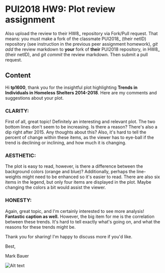 # PUI2018 HW9: Plot review assignment #

Also upload the review to their HW8_<netID> repository via Fork/Pull request. That means: you must make a fork of the classmate PUI2018_<netID> (their netID) repository (see instruction in the previous peer assignment homework), *git add* the review markdown to **your** fork of **their** PUI2018 repository, in HW8_<netID> (their netID), and *git commit* the review markdown. Then submit a pull request. 

## Content ##

Hi **tp1600**, thank you for the insightful plot highlighting **Trends in Individuals in Homeless Shelters 2014-2018**. Here are my comments and suggestions about your plot.  

### CLARITY: ###  

First of all, great topic! Definitely an interesting and relevant plot. The two bottom lines don't seem to be increasing. Is there a reason? There's also a dip right after 2015. Any thoughts about this? Also, it's hard to tell the percent of change within these items, as the viewer has to eye-ball if the trend is declining or inclining, and how much it is changing. 

### AESTHETIC: ###

The plot is easy to read, however, is there a difference between the background colors (orange and blue)? Additionally, perhaps the line-weights might need to be enhanced so it's easier to read. There are also six items in the legend, but only four items are displayed in the plot. Maybe changing the colors a bit would assist the viewer.

### HONESTY: ###

Again, great topic, and I'm certainly interested to see more analysis! **Fantastic caption as well.** However, the big item for me is the correlation between these trends. It's hard to tell exactly what's going on, and what the reasons for these trends might be.  

Thank you for sharing! I'm happy to discuss more if you'd like.

Best,

Mark Bauer


![Alt text](../HW9_mb6203/pui_hw81_tp1600.png)
